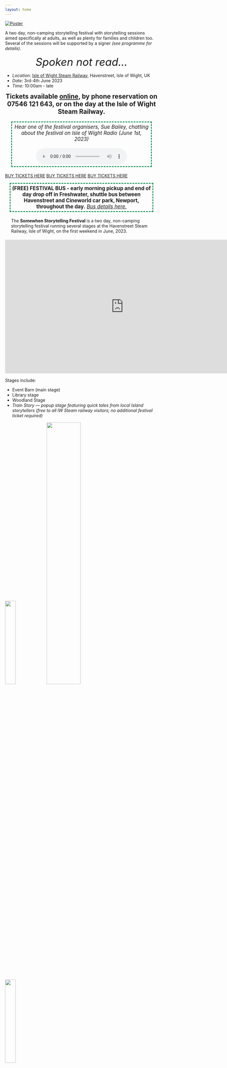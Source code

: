 ```yaml
---
layout: home
---
```


<div class="sw-center-div" >
    <a href="https://www.ticketsource.co.uk/somewhen-storytelling-festival">
        <img src="assets/images/Somewhen_poster_2023_FINAL_v2_compressed.png" alt="Poster" />
    </a>
</div>

A two day, non-camping storytelling festival with storytelling sessions aimed specifically at adults, as well as plenty for families and children too. Several of the sessions will be supported by a signer *(see programme for details)*.

<div style="text-align: center; margin: 15px; font-size: 2.5em"><em>Spoken not read...</em></div>

- *Location*: [Isle of Wight Steam Railway](https://iwsteamrailway.co.uk/), Havenstreet, Isle of Wight, UK
- *Date:* 3rd-4th June 2023
- *Time:* 10:00am - late

<div style="text-align: center; font-size:1.5em"><strong>Tickets available <a href="https://www.ticketsource.co.uk/somewhen-storytelling-festival">online</a>, by phone reservation on 07546 121 643, or on the day at the Isle of Wight Steam Railway.</strong></div>

<div style="text-align: center; margin:20px; font-size:1.2em; border-style:dashed; border-color:#1B965B; padding:5px">
<em>Hear one of the festival organisers, Sue Bailey, chatting about the festival on Isle of Wight Radio (June 1st, 2023)</em><br/><br/>
    <audio controls>
        <source src="assets/audio/sue-iwradio-somewhen-01-06-23.mp4" type="audio/mpeg">
        Your browser does not support the audio element.
    </audio>
</div>

<div class="sw-ticket-links-container">
    <a class="sw-ticket-link" href="https://www.ticketsource.co.uk/somewhen-storytelling-festival">BUY TICKETS HERE</a>
    <a class="sw-ticket-link" href="https://www.ticketsource.co.uk/somewhen-storytelling-festival">BUY TICKETS HERE</a>
    <a class="sw-ticket-link" href="https://www.ticketsource.co.uk/somewhen-storytelling-festival">BUY TICKETS HERE</a>
</div>

<div style="text-align: center; margin: 15px; font-size: 1.2em; border-style:dashed; border-color:#1B965B; padding:5px"><strong>(FREE) FESTIVAL BUS - early morning pickup and end of day drop off in Freshwater, shuttle bus between Havenstreet and Cineworld car park, Newport, throughout the day.</strong> <em><a href="./location">Bus details here.</a></em></div>

<div style="margin:20px;">The <strong>Somewhen Storytelling Festival</strong> is a two day, non-camping storytelling festival running several stages at the Havenstreet Steam Railway, Isle of Wight, on the first weekend in June, 2023.</div>

<div class="sw-center-container">
    <iframe width="780" height="440" src="https://www.youtube.com/embed/lD6oI9-ykDM" title="YouTube video player" frameborder="0" allow="accelerometer; clipboard-write; encrypted-media; gyroscope; picture-in-picture; web-share" allowfullscreen></iframe>
</div>

Stages include:

- Event Barn (main stage)
- Library stage
- Woodland Stage
- *Train Story — popup stage featuring quick tales from local Island storytellers (free to all IW Steam railway visitors; no additional festival ticket required)*

<div class="sw-img-container">
    <img width="26.5%" src="assets/images/rhubarb-three-suitcases.jpeg" />
    <img width="47%" src="assets/images//Nell_Phoenix_Laura_Valentine_Photog.jpg" />
    <img width="26.5%" src="assets/images/Cat-with-a-Cough.jpeg" />
</div>

<div style="text-align: center; margin: 15px; font-size: 2.5em"><strong>Tales for all ages (5+, 8+, 16+).</strong></div>

__Saturday schedule runs over two sessions: 10am-5pm (day) and 5pm-9.30pm__. The <em>Saturday day programme</em> includes a rich and varied programme featuring storytellers, shadow puppetry, costumed story theatre, local interest talks and music. The <em>Saturday evening programme</em> (ages 16+ only for the evening session) includes a headline performance from Nell Phoenix, music from Second Time Around, a barn Dance/Ceilidh (with music &amp; caller from the Caulkheads) and fireside tales.

__Sunday schedule runs 10am-6pm__, with the <em>Sunday day programme</em> featuring stories, talks, costumed story theatre, workshops, music and a family friendly matinee headline performance from Nell Phoenix.

<div style="text-align: center; margin: 15px; font-size: 2.5em"><em>Because stories aren't (just) for children.</em></div>

__TRAVEL DISRUPTION — *WightFibre are digging up the road through Havenstreet. Diversions are in place, so the safest and most direct route to the Isle of Wight Steam Railway is from Briddlesford Road.*__

<div class="sw-ticket-links-container"><a class="sw-ticket-link" href="program/">PROGRAMME AVAILABLE HERE</a></div>

The festival will include headline storytelling performances, puppetry, local storytellers, a wide range of local speakers, live music, and "open mic" storytelling circles.

<div style="text-align: center;">
    <h3 style="margin:40px;">Ticket Prices</h3>
    <table class="sw-tickets-table">
        <thead>
            <tr>
            <th>Day</th>
            <th>Adult</th>
            <th>Child (age 4-15)</th>
            <th>Family (2+2)</th>
            </tr>
        </thead>
        <tbody>
            <tr>
            <td>Saturday</td>
            <td>Day and Evening (10am-9:30pm): £20<br>Evening (5pm-9.30pm): £10</td>
            <td>Day: 10am-5pm: £10</td>
            <td>Day: 10am-5pm: £50</td>
            </tr>
            <tr>
            <td>Sunday</td>
            <td>Day (10am-6pm): £20</td>
            <td>Day: 10am-6pm: £10</td>
            <td>Day: 10am-6pm: £50</td>
            </tr>
            <tr>
            <td>Weekend</td>
            <td>Weekend: £30</td>
            <td>Weekend: £15</td>
            <td>Weekend: £80</td>
            </tr>
        </tbody>
    </table>
</div>

<div class="sw-ticket-links-container">
    <a class="sw-ticket-link" href="https://www.ticketsource.co.uk/somewhen-storytelling-festival">BUY TICKETS HERE</a>
    <a class="sw-ticket-link" href="https://www.ticketsource.co.uk/somewhen-storytelling-festival">BUY TICKETS HERE</a>
    <a class="sw-ticket-link" href="https://www.ticketsource.co.uk/somewhen-storytelling-festival">BUY TICKETS HERE</a>
</div>

<div class="sw-center-div">Festival tickets include entry to the Isle of Wight Steam Railway at Havenstreet, including the <a href="https://iwsteamrailway.co.uk/discover/train-story/">Train Story Discovery Center</a> and the <a href="https://iwsteamrailway.co.uk/discover/the-museum/">Museum</a>. <strong>Tickets for steam train rides must be purchased separately.</strong></div>

__Need transport?__ We *may* be able to help: phone 07546 121 643 for details.

<div class="sw-center-div" >
    <strong><em><a href="https://www.ticketsource.co.uk/somewhen-storytelling-festival">https://www.ticketsource.co.uk/somewhen-storytelling-festival</a></em></strong>
</div>

<div class="sw-center-div" >

  <img src="./assets/images/somewhen-23-prog-sat-a-tiny.jpeg" width=400 /> 

  <img src="./assets/images/somewhen-23-prog-sat-b-eve-tiny.jpeg" width=400 /> 

  <img src="./assets/images/somewhen-23-prog-sun-a-tiny.jpeg" width=400 /> 

  <img src="./assets/images/somewhen-23-prog-sun-b-tiny.jpeg" width=400 /> 

</div>

<hr/>

*Somewhen Festival is the first in a planned year long series of [Somewhenever storytelling](https://somewhen.org.uk/) events on the Isle of Wight, organised by the Island Storytellers, and supported by an Arts Council National Lottery Project Grant.*


Facebook: [SomewhenStorytellingFestival](https://www.facebook.com/SomewhenStorytellingFestival)

<hr/>

<div class="sw-img-container">
    <img width="80%" src="assets/images/arts_council_supported_black.png" />
    <img width="20%" src="assets/images/iw_steam_railway_logo_square.png" />
</div>


